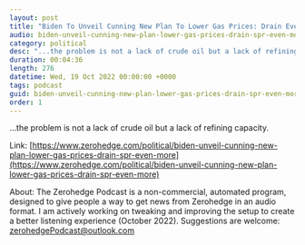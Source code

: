 ```yaml
---
layout: post
title: "Biden To Unveil Cunning New Plan To Lower Gas Prices: Drain Even More From The SPR"
audio: biden-unveil-cunning-new-plan-lower-gas-prices-drain-spr-even-more-0
category: political
desc: "...the problem is not a lack of crude oil but a lack of refining capacity."
duration: 00:04:36
length: 276
datetime: Wed, 19 Oct 2022 00:00:00 +0000
tags: podcast
guid: biden-unveil-cunning-new-plan-lower-gas-prices-drain-spr-even-more-0
order: 1
---
```

...the problem is not a lack of crude oil but a lack of refining capacity.

Link: [https://www.zerohedge.com/political/biden-unveil-cunning-new-plan-lower-gas-prices-drain-spr-even-more](https://www.zerohedge.com/political/biden-unveil-cunning-new-plan-lower-gas-prices-drain-spr-even-more)

About: The Zerohedge Podcast is a non-commercial, automated program, designed to give people a way to get news from Zerohedge in an audio format.  I am actively working on tweaking and improving the setup to create a better listening experience (October 2022).  Suggestions are welcome: [zerohedgePodcast@outlook.com](mailto:zerohedgePodcast@outlook.com)